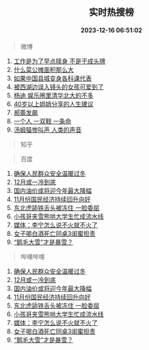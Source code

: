 <div align="center"><h2>实时热搜榜</h2><h4>2023-12-16 06:51:02</h4></div>

> 微博  

1. [工作是为了早点赎身 不是干成头牌](https://s.weibo.com/weibo?q=%E5%B7%A5%E4%BD%9C%E6%98%AF%E4%B8%BA%E4%BA%86%E6%97%A9%E7%82%B9%E8%B5%8E%E8%BA%AB%20%E4%B8%8D%E6%98%AF%E5%B9%B2%E6%88%90%E5%A4%B4%E7%89%8C&t=31&band_rank=1&Refer=top)<br />
2. [什么菜公摊面积那么大](https://s.weibo.com/weibo?q=%E4%BB%80%E4%B9%88%E8%8F%9C%E5%85%AC%E6%91%8A%E9%9D%A2%E7%A7%AF%E9%82%A3%E4%B9%88%E5%A4%A7&t=31&band_rank=2&Refer=top)<br />
3. [如果中国县城变身各科课代表](https://s.weibo.com/weibo?q=%23%E5%A6%82%E6%9E%9C%E4%B8%AD%E5%9B%BD%E5%8E%BF%E5%9F%8E%E5%8F%98%E8%BA%AB%E5%90%84%E7%A7%91%E8%AF%BE%E4%BB%A3%E8%A1%A8%23&t=31&band_rank=3&Refer=top)<br />
4. [被西湖边误入镜头的女孩可爱到了](https://s.weibo.com/weibo?q=%23%E8%A2%AB%E8%A5%BF%E6%B9%96%E8%BE%B9%E8%AF%AF%E5%85%A5%E9%95%9C%E5%A4%B4%E7%9A%84%E5%A5%B3%E5%AD%A9%E5%8F%AF%E7%88%B1%E5%88%B0%E4%BA%86%23&t=31&band_rank=4&Refer=top)<br />
5. [杨迪 娱乐圈里清华北大的不多](https://s.weibo.com/weibo?q=%E6%9D%A8%E8%BF%AA%20%E5%A8%B1%E4%B9%90%E5%9C%88%E9%87%8C%E6%B8%85%E5%8D%8E%E5%8C%97%E5%A4%A7%E7%9A%84%E4%B8%8D%E5%A4%9A&t=31&band_rank=5&Refer=top)<br />
6. [40岁以上姐姐分享的人生建议](https://s.weibo.com/weibo?q=40%E5%B2%81%E4%BB%A5%E4%B8%8A%E5%A7%90%E5%A7%90%E5%88%86%E4%BA%AB%E7%9A%84%E4%BA%BA%E7%94%9F%E5%BB%BA%E8%AE%AE&t=31&band_rank=6&Refer=top)<br />
7. [郝蕾发飙](https://s.weibo.com/weibo?q=%23%E9%83%9D%E8%95%BE%E5%8F%91%E9%A3%99%23&t=31&band_rank=7&Refer=top)<br />
8. [一个人 一双鞋 一条命](https://s.weibo.com/weibo?q=%E4%B8%80%E4%B8%AA%E4%BA%BA%20%E4%B8%80%E5%8F%8C%E9%9E%8B%20%E4%B8%80%E6%9D%A1%E5%91%BD&t=31&band_rank=8&Refer=top)<br />
9. [汤姆猫惨叫声 人类的声音](https://s.weibo.com/weibo?q=%E6%B1%A4%E5%A7%86%E7%8C%AB%E6%83%A8%E5%8F%AB%E5%A3%B0%20%E4%BA%BA%E7%B1%BB%E7%9A%84%E5%A3%B0%E9%9F%B3&t=31&band_rank=9&Refer=top)<br />

> 知乎  


> 百度  

1. [确保人民群众安全温暖过冬](https://www.baidu.com/s?wd=%E7%A1%AE%E4%BF%9D%E4%BA%BA%E6%B0%91%E7%BE%A4%E4%BC%97%E5%AE%89%E5%85%A8%E6%B8%A9%E6%9A%96%E8%BF%87%E5%86%AC&sa=fyb_news&rsv_dl=fyb_news)<br />
2. [12月或一冷到底](https://www.baidu.com/s?wd=12%E6%9C%88%E6%88%96%E4%B8%80%E5%86%B7%E5%88%B0%E5%BA%95&sa=fyb_news&rsv_dl=fyb_news)<br />
3. [国内油价或将迎今年最大降幅](https://www.baidu.com/s?wd=%E5%9B%BD%E5%86%85%E6%B2%B9%E4%BB%B7%E6%88%96%E5%B0%86%E8%BF%8E%E4%BB%8A%E5%B9%B4%E6%9C%80%E5%A4%A7%E9%99%8D%E5%B9%85&sa=fyb_news&rsv_dl=fyb_news)<br />
4. [11月份国民经济持续回升向好](https://www.baidu.com/s?wd=11%E6%9C%88%E4%BB%BD%E5%9B%BD%E6%B0%91%E7%BB%8F%E6%B5%8E%E6%8C%81%E7%BB%AD%E5%9B%9E%E5%8D%87%E5%90%91%E5%A5%BD&sa=fyb_news&rsv_dl=fyb_news)<br />
5. [东北虎舔铁舌头被冻住 一脸委屈](https://www.baidu.com/s?wd=%E4%B8%9C%E5%8C%97%E8%99%8E%E8%88%94%E9%93%81%E8%88%8C%E5%A4%B4%E8%A2%AB%E5%86%BB%E4%BD%8F+%E4%B8%80%E8%84%B8%E5%A7%94%E5%B1%88&sa=fyb_news&rsv_dl=fyb_news)<br />
6. [小孩哥夹雪熊哄大学生忙成流水线](https://www.baidu.com/s?wd=%E5%B0%8F%E5%AD%A9%E5%93%A5%E5%A4%B9%E9%9B%AA%E7%86%8A%E5%93%84%E5%A4%A7%E5%AD%A6%E7%94%9F%E5%BF%99%E6%88%90%E6%B5%81%E6%B0%B4%E7%BA%BF&sa=fyb_news&rsv_dl=fyb_news)<br />
7. [媒体：李宁怎么说不火就不火了](https://www.baidu.com/s?wd=%E5%AA%92%E4%BD%93%EF%BC%9A%E6%9D%8E%E5%AE%81%E6%80%8E%E4%B9%88%E8%AF%B4%E4%B8%8D%E7%81%AB%E5%B0%B1%E4%B8%8D%E7%81%AB%E4%BA%86&sa=fyb_news&rsv_dl=fyb_news)<br />
8. [女子喝白酒死亡同桌3闺蜜担责](https://www.baidu.com/s?wd=%E5%A5%B3%E5%AD%90%E5%96%9D%E7%99%BD%E9%85%92%E6%AD%BB%E4%BA%A1%E5%90%8C%E6%A1%8C3%E9%97%BA%E8%9C%9C%E6%8B%85%E8%B4%A3&sa=fyb_news&rsv_dl=fyb_news)<br />
9. [“鹅毛大雪”才是暴雪？](https://www.baidu.com/s?wd=%E2%80%9C%E9%B9%85%E6%AF%9B%E5%A4%A7%E9%9B%AA%E2%80%9D%E6%89%8D%E6%98%AF%E6%9A%B4%E9%9B%AA%EF%BC%9F&sa=fyb_news&rsv_dl=fyb_news)<br />

> 哔哩哔哩  

1. [确保人民群众安全温暖过冬](https://www.baidu.com/s?wd=%E7%A1%AE%E4%BF%9D%E4%BA%BA%E6%B0%91%E7%BE%A4%E4%BC%97%E5%AE%89%E5%85%A8%E6%B8%A9%E6%9A%96%E8%BF%87%E5%86%AC&sa=fyb_news&rsv_dl=fyb_news)<br />
2. [12月或一冷到底](https://www.baidu.com/s?wd=12%E6%9C%88%E6%88%96%E4%B8%80%E5%86%B7%E5%88%B0%E5%BA%95&sa=fyb_news&rsv_dl=fyb_news)<br />
3. [国内油价或将迎今年最大降幅](https://www.baidu.com/s?wd=%E5%9B%BD%E5%86%85%E6%B2%B9%E4%BB%B7%E6%88%96%E5%B0%86%E8%BF%8E%E4%BB%8A%E5%B9%B4%E6%9C%80%E5%A4%A7%E9%99%8D%E5%B9%85&sa=fyb_news&rsv_dl=fyb_news)<br />
4. [11月份国民经济持续回升向好](https://www.baidu.com/s?wd=11%E6%9C%88%E4%BB%BD%E5%9B%BD%E6%B0%91%E7%BB%8F%E6%B5%8E%E6%8C%81%E7%BB%AD%E5%9B%9E%E5%8D%87%E5%90%91%E5%A5%BD&sa=fyb_news&rsv_dl=fyb_news)<br />
5. [东北虎舔铁舌头被冻住 一脸委屈](https://www.baidu.com/s?wd=%E4%B8%9C%E5%8C%97%E8%99%8E%E8%88%94%E9%93%81%E8%88%8C%E5%A4%B4%E8%A2%AB%E5%86%BB%E4%BD%8F+%E4%B8%80%E8%84%B8%E5%A7%94%E5%B1%88&sa=fyb_news&rsv_dl=fyb_news)<br />
6. [小孩哥夹雪熊哄大学生忙成流水线](https://www.baidu.com/s?wd=%E5%B0%8F%E5%AD%A9%E5%93%A5%E5%A4%B9%E9%9B%AA%E7%86%8A%E5%93%84%E5%A4%A7%E5%AD%A6%E7%94%9F%E5%BF%99%E6%88%90%E6%B5%81%E6%B0%B4%E7%BA%BF&sa=fyb_news&rsv_dl=fyb_news)<br />
7. [媒体：李宁怎么说不火就不火了](https://www.baidu.com/s?wd=%E5%AA%92%E4%BD%93%EF%BC%9A%E6%9D%8E%E5%AE%81%E6%80%8E%E4%B9%88%E8%AF%B4%E4%B8%8D%E7%81%AB%E5%B0%B1%E4%B8%8D%E7%81%AB%E4%BA%86&sa=fyb_news&rsv_dl=fyb_news)<br />
8. [女子喝白酒死亡同桌3闺蜜担责](https://www.baidu.com/s?wd=%E5%A5%B3%E5%AD%90%E5%96%9D%E7%99%BD%E9%85%92%E6%AD%BB%E4%BA%A1%E5%90%8C%E6%A1%8C3%E9%97%BA%E8%9C%9C%E6%8B%85%E8%B4%A3&sa=fyb_news&rsv_dl=fyb_news)<br />
9. [“鹅毛大雪”才是暴雪？](https://www.baidu.com/s?wd=%E2%80%9C%E9%B9%85%E6%AF%9B%E5%A4%A7%E9%9B%AA%E2%80%9D%E6%89%8D%E6%98%AF%E6%9A%B4%E9%9B%AA%EF%BC%9F&sa=fyb_news&rsv_dl=fyb_news)<br />

